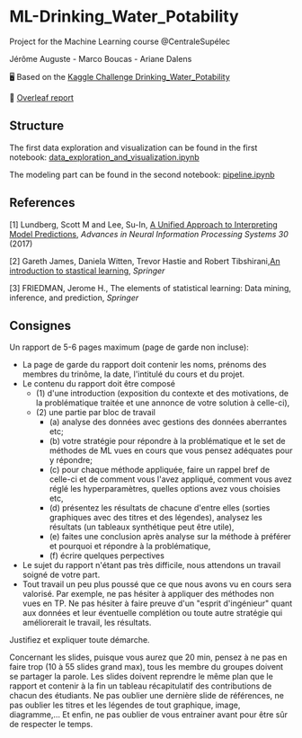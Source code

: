 # ML-Drinking_Water_Potability
Project for the Machine Learning course @CentraleSupélec

 Jérôme Auguste - Marco Boucas - Ariane Dalens 

:desktop_computer: Based on the [Kaggle Challenge Drinking_Water_Potability](https://www.kaggle.com/artimule/drinking-water-probability)

:page_facing_up: [Overleaf report](https://fr.overleaf.com/read/jznbtvznsrfb)

## Structure

The first data exploration and visualization can be found in the first notebook: [data_exploration_and_visualization.ipynb](https://github.com/ArianeDlns/ML-Drinking_Water_Potability/blob/main/Data_exploration_and_visualization.ipynb)

The modeling part can be found in the second notebook: [pipeline.ipynb](https://github.com/ArianeDlns/ML-Drinking_Water_Potability/blob/main/Pipeline.ipynb)

## References

[1] Lundberg, Scott M and Lee, Su-In, [A Unified Approach to Interpreting Model Predictions](http://papers.nips.cc/paper/7062-a-unified-approach-to-interpreting-model-predictions.pdf), _Advances in Neural Information Processing Systems 30_ (2017)  
  
[2] Gareth James, Daniela Witten, Trevor Hastie and Robert Tibshirani,[An introduction to stastical learning](https://centralesupelec.edunao.com/pluginfile.php/171459/course/section/30032/2013_Book_AnIntroductionToStatisticalLea.pdf), _Springer_  

[3] FRIEDMAN, Jerome H., The elements of statistical learning: Data mining, inference, and prediction, _Springer_ 

## Consignes
Un rapport de 5-6 pages maximum (page de garde non incluse):
- La page de garde du rapport doit contenir les noms, prénoms des membres du trinôme, la date, l'intitulé du cours et du projet.
- Le contenu du rapport doit être composé 
    - (1) d'une introduction (exposition du contexte et des motivations, de la problématique traitée et une annonce de votre solution à celle-ci), 
    - (2) une partie par bloc de travail 
        - (a) analyse des données avec gestions des données aberrantes etc; 
        - (b) votre stratégie pour répondre à la problématique et le set de méthodes de ML vues en cours que vous pensez adéquates pour y répondre; 
        - (c) pour chaque méthode appliquée, faire un rappel bref de celle-ci et de comment vous l'avez appliqué, comment vous avez réglé les hyperparamètres, quelles options avez vous choisies etc, 
        - (d) présentez les résultats de chacune d'entre elles (sorties graphiques avec des titres et des légendes), analysez les résultats (un tableaux synthétique peut être utile), 
        - (e) faites une conclusion après analyse sur la méthode à préférer et pourquoi et répondre à la problématique, 
        - (f) écrire quelques perpectives
- Le sujet du rapport n'étant pas très difficile, nous attendons un travail soigné de votre part. 
- Tout travail un peu plus poussé que ce que nous avons vu en cours sera valorisé. Par exemple, ne pas hésiter à appliquer des méthodes non vues en TP. Ne pas hésiter à faire preuve d'un "esprit d'ingénieur" quant aux données et leur éventuelle complétion ou toute autre stratégie qui améliorerait le travail, les résultats. 

Justifiez et expliquer toute démarche.

Concernant les slides, puisque vous aurez que 20 min, pensez à ne pas en faire trop (10 à 55 slides grand max), tous les membre du groupes doivent se partager la parole. Les slides doivent reprendre le même plan que le rapport et contenir à la fin un tableau récapitulatif des contributions de chacun des étudiants. 
Ne pas oublier une dernière slide de références, ne pas oublier les titres et les légendes de tout graphique, image, diagramme,... Et enfin, ne pas oublier de vous entrainer avant pour être sûr de respecter le temps. 